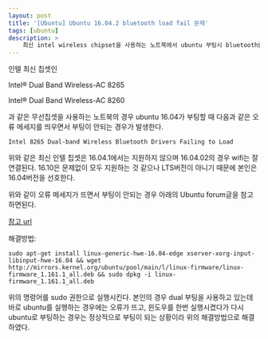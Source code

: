 ```yaml
---
layout: post
title: '[Ubuntu] Ubuntu 16.04.2 bluetooth load fail 문제'
tags: [ubuntu]
description: >
    최신 intel wireless chipset을 사용하는 노트북에서 ubuntu 부팅시 bluetooth를 인식하지 못하는 문제 해결방법
---
```


인텔 최신 칩셋인

Intel® Dual Band Wireless-AC 8265

Intel® Dual Band Wireless-AC 8260 

과 같은 무선칩셋을 사용하는 노트북의 경우 ubuntu 16.04가 부팅할 때 다음과 같은 오류 메세지를 띄우면서 부팅이 안되는 경우가 발생한다. 

```
Intel 8265 Dual-band Wireless Bluetooth Drivers Failing to Load
```

위와 같은 최신 인텔 칩셋은 16.04.1에서는 지원하지 않으며 16.04.02의 경우 wifi는 잘 연결된다. 
16.10은 문제없이 모두 지원하는 것 같으나 LTS버전이 아니기 때문에 본인은 16.04버전을 선호한다. 

위와 같이 오류 메세지가 뜨면서 부팅이 안되는 경우 아래의 Ubuntu forum글을 참고하면된다. 

[참고 url](https://ubuntuforums.org/showthread.php?t=2354736)

해결방법:

```
sudo apt-get install linux-generic-hwe-16.04-edge xserver-xorg-input-libinput-hwe-16.04 && wget http://mirrors.kernel.org/ubuntu/pool/main/l/linux-firmware/linux-firmware_1.161.1_all.deb && sudo dpkg -i linux-firmware_1.161.1_all.deb
```

위의 명령어를 sudo 권한으로 실행시킨다. 본인의 경우 dual 부팅을 사용하고 있는데 바로 ubuntu를 실행하는 경우에는 오류가 뜨고, 윈도우를 한번 실행시켰다가 다시 ubuntu로 부팅하는 경우는 정상적으로 부팅이 되는 상황이라 위의 해결방법으로 해결하였다. 
